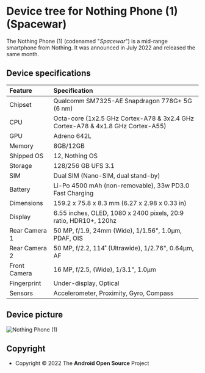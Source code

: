 # Device tree for Nothing Phone (1) (Spacewar)

The Nothing Phone (1) (codenamed "*Spacewar*") is a mid-range smartphone from Nothing. It was announced in July 2022 and released the same month.

## Device specifications

| Feature                 | Specification                                                                  |
| :---------------------- | :------------------------------------------------------------------------------|
| Chipset                 | Qualcomm SM7325-AE Snapdragon 778G+ 5G (6 nm)                                  |
| CPU                     | Octa-core (1x2.5 GHz Cortex-A78 & 3x2.4 GHz Cortex-A78 & 4x1.8 GHz Cortex-A55) |
| GPU                     | Adreno 642L                                                                    |
| Memory                  | 8GB/12GB                                                                       |
| Shipped OS              | 12, Nothing OS                                                                 |
| Storage                 | 128/256 GB UFS 3.1                                                             |
| SIM                     | Dual SIM (Nano-SIM, dual stand-by)                                             |
| Battery                 | Li-Po 4500 mAh (non-removable), 33w PD3.0 Fast Charging                        |
| Dimensions              | 159.2 x 75.8 x 8.3 mm (6.27 x 2.98 x 0.33 in)                                  |
| Display                 | 6.55 inches, OLED, 1080 x 2400 pixels, 20:9 ratio, HDR10+, 120hz               |
| Rear Camera 1           | 50 MP, f/1.9, 24mm (Wide), 1/1.56", 1.0µm, PDAF, OIS                           |
| Rear Camera 2           | 50 MP, f/2.2, 114˚ (Ultrawide), 1/2.76", 0.64µm, AF                            |
| Front Camera            | 16 MP, f/2.5, (Wide), 1/3.1", 1.0µm                                            |
| Fingerprint             | Under-display, Optical                                                         |
| Sensors                 | Accelerometer, Proximity, Gyro, Compass                                        |

## Device picture
![Nothing Phone (1)](https://i.imgur.com/vzMFpIY.png)

## Copyright
 - Copyright © 2022 The **Android Open Source** Project